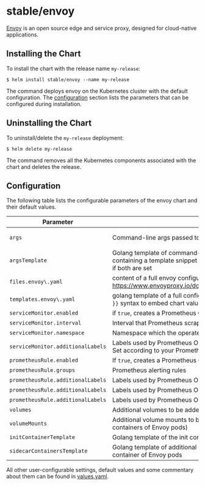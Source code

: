 # stable/envoy

[Envoy](https://www.envoyproxy.io/) is an open source edge and service proxy, designed for cloud-native applications.

## Installing the Chart

To install the chart with the release name `my-release`:

```console
$ helm install stable/envoy --name my-release
```

The command deploys envoy on the Kubernetes cluster with the default configuration. The [configuration](#configuration) section lists the parameters that can be configured during installation.

## Uninstalling the Chart

To uninstall/delete the `my-release` deployment:

```console
$ helm delete my-release
```

The command removes all the Kubernetes components associated with the chart and deletes the release.

## Configuration

The following table lists the configurable parameters of the envoy chart and their default values.

| Parameter                         | Description                                                                                                                                                       | Default                                           |
|-----------------------------------|-------------------------------------------------------------------------------------------------------------------------------------------------------------------|---------------------------------------------------|
| `args`                            | Command-line args passed to Envoy                                                                                                                                 | `["-l", "$loglevel", "-c", "/config/envoy.yaml"]` |
| `argsTemplate`                    | Golang template of command-line args passed to Envoy. Must be a string containing a template snippet rather than YAML array. Prefered over `args` if both are set | ``                                                |
| `files.envoy\.yaml`               | content of a full envoy configuration file as documented in https://www.envoyproxy.io/docs/envoy/latest/configuration/configuration                               | See [values.yaml](values.yaml)                    |
| `templates.envoy\.yaml`           | golang template of a full configuration file. Use the `{{ .Values.foo.bar }}` syntax to embed chart values                                                        | See [values.yaml](values.yaml)                    |
| `serviceMonitor.enabled`          | if `true`, creates a Prometheus Operator ServiceMonitor                                                                                                           | `false`                                           |
| `serviceMonitor.interval`         | Interval that Prometheus scrapes Envoy metrics                                                                                                                    | `15s`                                             |
| `serviceMonitor.namespace`        | Namespace which the operated Prometheus is running in                                                                                                             | ``                                                |
| `serviceMonitor.additionalLabels` | Labels used by Prometheus Operator to discover your Service Monitor. Set according to your Prometheus setup                                                       | `{}`                                              |
| `prometheusRule.enabled`          | If `true`, creates a Prometheus Operator PrometheusRule                                                                                                           | `false``                                          |
| `prometheusRule.groups`           | Prometheus alerting rules                                                                                                                                         | `{}`                                              |
| `prometheusRule.additionalLabels` | Labels used by Prometheus Operator to discover your Prometheus Rule                                                                                               | `{}`                                              |
| `prometheusRule.additionalLabels` | Labels used by Prometheus Operator to discover your Prometheus Rule                                                                                               | `{}`                                              |
| `prometheusRule.additionalLabels` | Labels used by Prometheus Operator to discover your Prometheus Rule                                                                                               | `{}`                                              |
| `volumes`                         | Additional volumes to be added to Envoy pods                                                                                                                      | ``                                                |
| `volumeMounts`                    | Additional volume mounts to be added to Envoy containers(Primary containers of Envoy pods)                                                                        | ``                                                |
| `initContainerTemplate`           | Golang template of the init container added to Envoy pods                                                                                                         | ``                                                |
| `sidecarContainersTemplate`       | Golang template of additional containers added after the primary container of Envoy pods                                                                          | ``                                                |

All other user-configurable settings, default values and some commentary about them can be found in [values.yaml](values.yaml).
